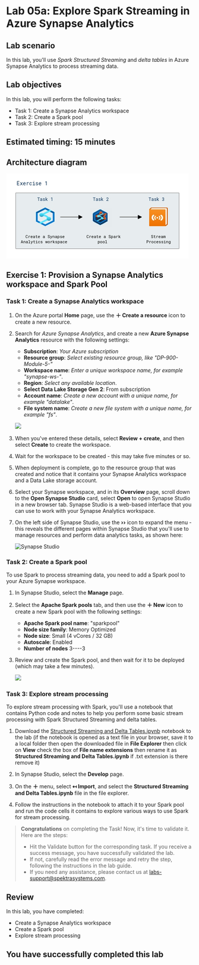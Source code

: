 # Lab 05a: Explore Spark Streaming in Azure Synapse Analytics

## Lab scenario 
In this lab, you'll use *Spark Structured Streaming* and *delta tables* in Azure Synapse Analytics to process streaming data.

## Lab objectives

In this lab, you will perform the following tasks:

+ Task 1: Create a Synapse Analytics workspace
+ Task 2: Create a Spark pool
+ Task 3: Explore stream processing
  
## Estimated timing: 15 minutes

## Architecture diagram

![](images/dp900module(5a).png)

## Exercise 1: Provision a Synapse Analytics workspace and Spark Pool

### Task 1: Create a Synapse Analytics workspace
    
1. On the Azure portal **Home** page, use the **&#65291; Create a resource** icon to create a new resource.

1. Search for *Azure Synapse Analytics*, and create a new **Azure Synapse Analytics** resource with the following settings:
    - **Subscription**: *Your Azure subscription*
    - **Resource group**: *Select existing resource group, like "DP-900-Module-5-<inject key="DeploymentID" enableCopy="false"/>"*
    - **Workspace name**: *Enter a unique workspace name, for example "synapse-ws-<inject key="DeploymentID" enableCopy="false"/>"*.
    - **Region**: *Select any available location*.
    - **Select Data Lake Storage Gen 2**: From subscription
    - **Account name**: *Create a new account with a unique name, for example "datalake<inject key="DeploymentID" enableCopy="false"/>"*.
    - **File system name**: *Create a new file system with a unique name, for example "fs<inject key="DeploymentID" enableCopy="false"/>"*.
    
    ![](images/DP900_lab5a_1.png)
    
1. When you've entered these details, select **Review + create**, and then select **Create** to create the workspace.

1. Wait for the workspace to be created - this may take five minutes or so.

1. When deployment is complete, go to the resource group that was created and notice that it contains your Synapse Analytics workspace and a Data Lake storage account.
   
1.  Select your Synapse workspace, and in its  **Overview**  page, scroll down to the  **Open Synapse Studio**  card, select  **Open**  to open Synapse Studio in a new browser tab. Synapse Studio is a web-based interface that you can use to work with your Synapse Analytics workspace.
    
1.  On the left side of Synapse Studio, use the  **››**  icon to expand the menu - this reveals the different pages within Synapse Studio that you'll use to manage resources and perform data analytics tasks, as shown here:
    
    ![Synapse Studio](images/synapse-studio1.png)
    
 
 ### Task 2: Create a Spark pool

To use Spark to process streaming data, you need to add a Spark pool to your Azure Synapse workspace.

1. In Synapse Studio, select the **Manage** page.

1. Select the **Apache Spark pools** tab, and then use the **&#65291; New** icon to create a new Spark pool with the following settings:
    - **Apache Spark pool name**: "sparkpool<inject key="DeploymentID" enableCopy="false"/>"
    - **Node size family**: Memory Optimized
    - **Node size**: Small (4 vCores / 32 GB)
    - **Autoscale**: Enabled
    - **Number of nodes** 3----3
1. Review and create the Spark pool, and then wait for it to be deployed (which may take a few minutes).
   
   ![](images/DP900_lab5a_2.png)

### Task 3: Explore stream processing

To explore stream processing with Spark, you'll use a notebook that contains Python code and notes to help you perform some basic stream processing with Spark Structured Streaming and delta tables.

1. Download the [Structured Streaming and Delta Tables.ipynb](https://github.com/MicrosoftLearning/DP-900T00A-Azure-Data-Fundamentals/raw/master/streaming/Spark%20Structured%20Streaming%20and%20Delta%20Tables.ipynb) notebook to the lab (if the notebook is opened as a text file in your browser, save it to a local folder then open the downloaded file in **File Explorer** then click on **View** check the box of **File name extensions** then rename it as **Structured Streaming and Delta Tables.ipynb** if .txt extension is there remove it)

1. In Synapse Studio, select the **Develop** page.

1. On the **&#65291;** menu, select **&#8612; Import**, and select the **Structured Streaming and Delta Tables.ipynb** file in the file explorer.

1. Follow the instructions in the notebook to attach it to your Spark pool and run the code cells it contains to explore various ways to use Spark for stream processing.

  >**Congratulations** on completing the Task! Now, it's time to validate it. Here are the steps:
  > - Hit the Validate button for the corresponding task. If you receive a success message, you have successfully validated the lab. 
  > - If not, carefully read the error message and retry the step, following the instructions in the lab guide.
  > - If you need any assistance, please contact us at labs-support@spektrasystems.com.

   <validation step="fd970f3e-885a-419d-98cd-434ceda7621e" />

## Review
In this lab, you have completed:
- Create a Synapse Analytics workspace
- Create a Spark pool
- Explore stream processing
  
## You have successfully completed this lab

